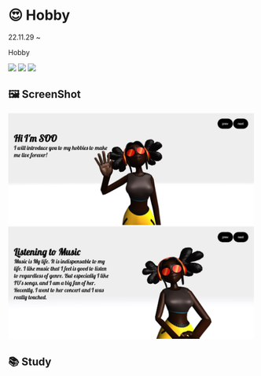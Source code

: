 # 😍 Hobby

22.11.29 ~

Hobby

<img src="https://img.shields.io/badge/Javascript-F7DF1E?style=flat-square&logo=javascript&logoColor=white"/></a>
<img src="https://img.shields.io/badge/HTML-E34F26?style=flat-square&logo=html5&logoColor=white"/></a>
<img src="https://img.shields.io/badge/CSS-1572B6?style=flat-square&logo=css3&logoColor=white"/></a>

## 🖼 ScreenShot

<img src="https://github.com/aubepluieh3/hobby/blob/c813a3e9217ed95ed279bb50248eb6c48177055f/screenshot/HI.JPG" width="500px" hegiht="300px"/>

<img src="https://github.com/aubepluieh3/hobby/blob/c813a3e9217ed95ed279bb50248eb6c48177055f/screenshot/MUSIC.JPG" width="500px" hegiht="300px"/>

## 📚 Study
